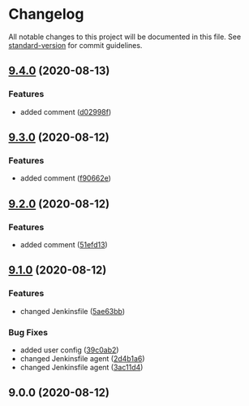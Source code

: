 # Changelog

All notable changes to this project will be documented in this file. See [standard-version](https://github.com/conventional-changelog/standard-version) for commit guidelines.

## [9.4.0](https://github.com/maximddnp/ng-demo/compare/v9.3.0...v9.4.0) (2020-08-13)


### Features

* added comment ([d02998f](https://github.com/maximddnp/ng-demo/commit/d02998f0cd610519b714515f0616e94064048916))

## [9.3.0](https://github.com/maximddnp/ng-demo/compare/v9.2.0...v9.3.0) (2020-08-12)


### Features

* added comment ([f90662e](https://github.com/maximddnp/ng-demo/commit/f90662e0b350f08bc9626fe1b87dbf3bdef3bc01))

## [9.2.0](https://github.com/maximddnp/ng-demo/compare/v9.1.0...v9.2.0) (2020-08-12)


### Features

* added comment ([51efd13](https://github.com/maximddnp/ng-demo/commit/51efd13f2f95689973fa41b297d0ba4bbbccab69))

## [9.1.0](https://github.com/maximddnp/ng-demo/compare/v9.0.0...v9.1.0) (2020-08-12)


### Features

* changed Jenkinsfile ([5ae63bb](https://github.com/maximddnp/ng-demo/commit/5ae63bba6fbcbca46d6028ada84a5e4f548dd205))


### Bug Fixes

* added user config ([39c0ab2](https://github.com/maximddnp/ng-demo/commit/39c0ab29fc833e9009e13d89ae2edd30cc1bbd17))
* changed Jenkinsfile agent ([2d4b1a6](https://github.com/maximddnp/ng-demo/commit/2d4b1a654cfe6cd40a843ef8a3d1c4f1ab251a9f))
* changed Jenkinsfile agent ([3ac11d4](https://github.com/maximddnp/ng-demo/commit/3ac11d4d036216e46fa18f6c91fe77eee892d62a))

## 9.0.0 (2020-08-12)
